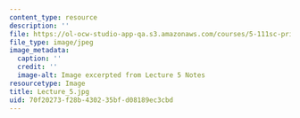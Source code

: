 ```yaml
---
content_type: resource
description: ''
file: https://ol-ocw-studio-app-qa.s3.amazonaws.com/courses/5-111sc-principles-of-chemical-science-fall-2014/70f20273f28b430235bfd08189ec3cbd_Lecture_5.jpg
file_type: image/jpeg
image_metadata:
  caption: ''
  credit: ''
  image-alt: Image excerpted from Lecture 5 Notes
resourcetype: Image
title: Lecture_5.jpg
uid: 70f20273-f28b-4302-35bf-d08189ec3cbd
---
```

